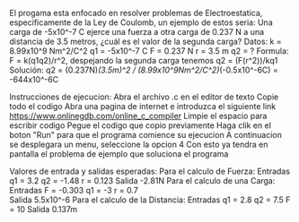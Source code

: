 El progama esta enfocado en resolver problemas de Electroestatica, especificamente de la Ley de Coulomb, un ejemplo de estos seria: 
    Una carga de -5x10^-7 C ejerce una fuerza a otra carga de 0.237 N a una distancia de 3.5 metros, ¿cuál es el valor de la segunda carga?
        Datos: k = 8.99x10^9 Nm^2/C^2 q1 = -5x10^-7 C    F = 0.237 N    r = 3.5 m    q2 = ?
        Formula: F = k(q1q2)/r^2, despejando la segunda carga tenemos q2 = (F(r^2))/kq1
        Solución: q2 = (0.237N)*(3.5m)^2 / (8.99x10^9Nm^2/C^2)*(-0.5x10^-6C) = -644x10^-6C

Instrucciones de ejecucion: 
    Abra el archivo .c en el editor de texto
    Copie todo el codigo 
    Abra una pagina de internet e introduzca el siguiente link https://www.onlinegdb.com/online_c_compiler
    Limpie el espacio para escribir codigo
    Pegue el codigo que copio previamente 
    Haga clik en el boton "Run" para que el programa comience su ejecucion
    A continuacion se desplegara un menu, seleccione la opcion 4
    Con esto ya tendra en pantalla el problema de ejemplo que soluciona el programa

Valores de entrada y salidas esperadas:
    Para el calculo de Fuerza:
        Entradas q1 = 3.2    q2 = -1.48    r = 0.123
        Salida -2.81N
    Para el calculo de una Carga:
        Entradas F = -0.303 q1 = -3    r = 0.7    
        Salida 5.5x10^-6
    Para el calculo de la Distancia:
        Entradas q1 = 2.8    q2 = 7.5    F = 10
        Salida 0.137m
